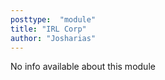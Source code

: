```yaml
---
posttype:  "module"  
title: "IRL Corp"
author: "Josharias"
---
```

No info available about this module
